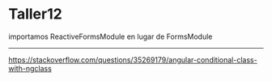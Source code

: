 # Taller12

importamos ReactiveFormsModule en lugar de FormsModule


---

<https://stackoverflow.com/questions/35269179/angular-conditional-class-with-ngclass>


